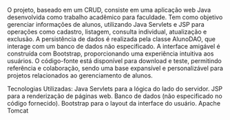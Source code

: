 O projeto, baseado em um CRUD, consiste em uma aplicação web Java desenvolvida como trabalho acadêmico para faculdade. Tem como objetivo gerenciar informações de alunos, utilizando Java Servlets e JSP para operações como cadastro, listagem, consulta individual, atualização e exclusão. A persistência de dados é realizada pela classe AlunoDAO, que interage com um banco de dados não especificado. A interface amigável é construída com Bootstrap, proporcionando uma experiência intuitiva aos usuários. O código-fonte está disponível para download e teste, permitindo referência e colaboração, sendo uma base expansível e personalizável para projetos relacionados ao gerenciamento de alunos.

Tecnologias Utilizadas:
Java Servlets para a lógica do lado do servidor.
JSP para a renderização de páginas web.
Banco de dados (não especificado no código fornecido).
Bootstrap para o layout da interface do usuário.
Apache Tomcat
